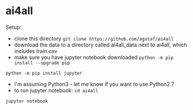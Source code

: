 # ai4all

Setup:
- clone this directory 
`git clone https://github.com/agataf/ai4all`
- download the data to a directory called ai4all_data next to ai4all, which includes train.csv
- make sure you have jupyter notebook downloaded
`python -m pip install --upgrade pip`

`python -m pip install jupyter`
- I'm assuming Python3 - let me know if you want to use Python2.7
- to run jupyter notebook:
`cd ai4all`

`jupyter notebook`
